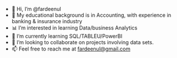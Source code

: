 - 👋 Hi, I’m @fardeenul
- 👀 My educational background is in Accounting, with experience in banking & insurance industry
- 📊 I’m interested in learning Data/business Analytics
- 🌱 I’m currently learning SQL/TABLEU/PowerBI
- 💞️ I’m looking to collaborate on projects involving data sets.
- 📫 Feel free to reach me at fardeenul@gmail.com

<!---
fardeenul/fardeenul is a ✨ special ✨ repository because its `README.md` (this file) appears on your GitHub profile.
You can click the Preview link to take a look at your changes.
--->
